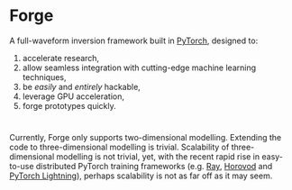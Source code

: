 # Forge

A full-waveform inversion framework built in [PyTorch](https://pytorch.org/), designed to: 

1. accelerate research,
2. allow seamless integration with cutting-edge machine learning techniques,
3. be *easily* and *entirely* hackable,
4. leverage GPU acceleration,
5. forge prototypes quickly.

#

Currently, Forge only supports two-dimensional modelling. Extending the code to three-dimensional modelling is trivial. Scalability of three-dimensional modelling is not trivial, yet, with the recent rapid rise in easy-to-use distributed PyTorch training frameworks (e.g. [Ray](https://docs.ray.io/en/latest/index.html), [Horovod](https://horovod.ai/) and [PyTorch Lightning](https://www.pytorchlightning.ai/)), perhaps scalability is not as far off as it may seem.
